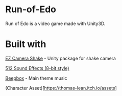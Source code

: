 # Run-of-Edo
Run of Edo is a video game made with Unity3D. 

# Built with

[EZ Camera Shake](https://github.com/andersonaddo/EZ-Camera-Shake-Unity) - Unity package for shake camera

[512 Sound Effects (8-bit style)](https://opengameart.org/content/512-sound-effects-8-bit-style)

[Beepbox](https://beepbox.co/) - Main theme music

(Character Asset)[https://thomas-lean.itch.io/assets]
